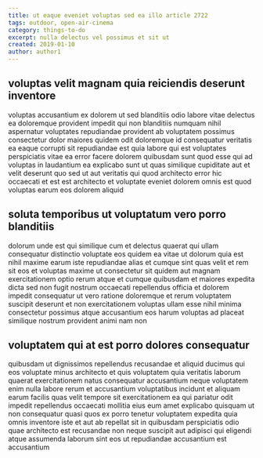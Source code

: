 ```yaml
---
title: ut eaque eveniet voluptas sed ea illo article 2722
tags: outdoor, open-air-cinema
category: things-to-do
excerpt: nulla delectus vel possimus et sit ut
created: 2019-01-10
author: author1
---
```


## voluptas velit magnam quia reiciendis deserunt inventore

voluptas accusantium ex dolorem ut sed blanditiis odio labore vitae delectus ea doloremque provident impedit qui non blanditiis numquam nihil aspernatur voluptates repudiandae provident ab voluptatem possimus consectetur dolor maiores quidem odit doloremque id consequatur veritatis ea eaque corrupti sit repudiandae est quia labore qui est voluptates perspiciatis vitae ea error facere dolorem quibusdam sunt quod esse qui ad voluptas in laudantium ea explicabo sunt ut quas similique cupiditate aut et velit deserunt quo sed ut aut veritatis qui quod architecto error hic occaecati et est est architecto et voluptate eveniet dolorem omnis est quod voluptas earum eos dolorem aliquid

## soluta temporibus ut voluptatum vero porro blanditiis

dolorum unde est qui similique cum et delectus quaerat qui ullam consequatur distinctio voluptate eos quidem ea vitae ut dolorum quia est nihil maxime earum iste repudiandae alias et cumque sint quas velit et rem sit eos et voluptas maxime ut consectetur sit quidem aut magnam exercitationem optio rerum atque et cumque quibusdam et maiores expedita dicta sed non fugit nostrum occaecati repellendus officia et dolorem impedit consequatur ut vero ratione doloremque et rerum voluptatem suscipit deserunt et non exercitationem voluptas ullam esse nihil minima consectetur possimus atque accusantium eos harum voluptas ad placeat similique nostrum provident animi nam non

## voluptatem qui at est porro dolores consequatur

quibusdam ut dignissimos repellendus recusandae et aliquid ducimus qui eos voluptate minus architecto et quis voluptatem quia veritatis laborum quaerat exercitationem natus consequatur accusantium neque voluptatem enim nulla labore rerum et accusantium voluptatibus incidunt et aliquam earum facilis quas velit tempore sit exercitationem ea qui pariatur odit impedit repellendus occaecati mollitia eius eum amet explicabo quisquam ut non consequatur quasi quos ex porro tenetur voluptatem expedita quia omnis inventore iste et aut ab repellat sit in quibusdam perspiciatis odio quae architecto est recusandae non neque suscipit aut adipisci qui eligendi atque assumenda laborum sint eos ut repudiandae accusantium est accusantium
